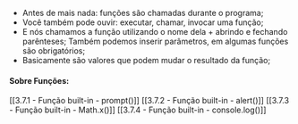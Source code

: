 * Antes de mais nada: funções são chamadas durante o programa;
* Você também pode ouvir: executar, chamar, invocar uma função;
* E nós chamamos a função utilizando o nome dela + abrindo e fechando parênteses; Também podemos inserir parâmetros, em algumas funções são obrigatórios;
* Basicamente são valores que podem mudar o resultado da função;

#### Sobre Funções:
[[3.7.1 - Função built-in - prompt()]]
[[3.7.2 - Função built-in - alert()]]
[[3.7.3 - Função built-in - Math.x()]]
[[3.7.4 - Função built-in - console.log()]]